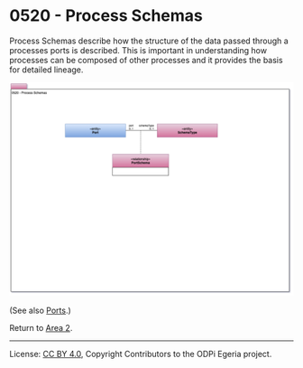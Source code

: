<!-- SPDX-License-Identifier: CC-BY-4.0 -->
<!-- Copyright Contributors to the ODPi Egeria project. -->

# 0520 - Process Schemas

Process Schemas describe how the structure of the data passed
through a processes ports is described.  This is important
in understanding how processes can be composed of other processes
and it provides the basis for detailed lineage.

![UML](0520-Process-Schemas.png#pagewidth)

(See also [Ports](0290-Ports.md).)

Return to [Area 2](Area-2-models.md).

----
License: [CC BY 4.0](https://creativecommons.org/licenses/by/4.0/),
Copyright Contributors to the ODPi Egeria project.